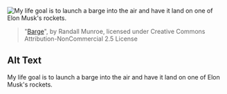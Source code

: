 ![My life goal is to launch a barge into the air and have it land on one of Elon Musk's rockets.](https://imgs.xkcd.com/comics/barge.png)
> "[Barge](https://xkcd.com/1788/)", by Randall Munroe, licensed under Creative Commons Attribution-NonCommercial 2.5 License

## Alt Text
My life goal is to launch a barge into the air and have it land on one of Elon Musk's rockets.
